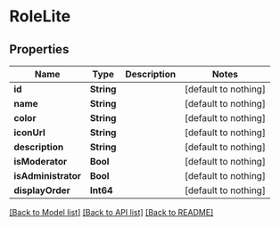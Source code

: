 # RoleLite


## Properties
Name | Type | Description | Notes
------------ | ------------- | ------------- | -------------
**id** | **String** |  | [default to nothing]
**name** | **String** |  | [default to nothing]
**color** | **String** |  | [default to nothing]
**iconUrl** | **String** |  | [default to nothing]
**description** | **String** |  | [default to nothing]
**isModerator** | **Bool** |  | [default to nothing]
**isAdministrator** | **Bool** |  | [default to nothing]
**displayOrder** | **Int64** |  | [default to nothing]


[[Back to Model list]](../README.md#models) [[Back to API list]](../README.md#api-endpoints) [[Back to README]](../README.md)


